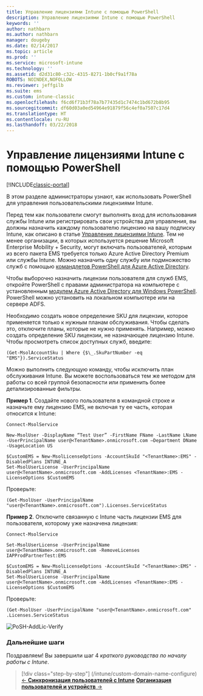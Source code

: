 ```yaml
---
title: Управление лицензиями Intune с помощью PowerShell
description: Управление лицензиями Intune с помощью PowerShell
keywords: ''
author: nathbarn
ms.author: nathbarn
manager: dougeby
ms.date: 02/14/2017
ms.topic: article
ms.prod: ''
ms.service: microsoft-intune
ms.technology: ''
ms.assetid: d2d31c80-c32c-4315-8271-1b0cf9a1f78a
ROBOTS: NOINDEX,NOFOLLOW
ms.reviewer: jeffgilb
ms.suite: ems
ms.custom: intune-classic
ms.openlocfilehash: f6cd6f71b3f78a7b77435d1c7474c1bd672b8b95
ms.sourcegitcommit: df60d03a0ed54964e91879f56c4ef0a7507c17d4
ms.translationtype: HT
ms.contentlocale: ru-RU
ms.lasthandoff: 03/22/2018
---
```

# <a name="manage-intune-licenses-using-powershell"></a>Управление лицензиями Intune с помощью PowerShell

[!INCLUDE[classic-portal](../includes/classic-portal.md)]

В этом разделе администраторы узнают, как использовать PowerShell для управления пользовательскими лицензиями Intune.

Перед тем как пользователи смогут выполнять вход для использования службы Intune или регистрировать свои устройства для управления, вы должны назначить каждому пользователю лицензию на вашу подписку Intune, как описано в статье [Управление лицензиями Intune](/intune/licenses-assign). Тем не менее организации, в которых используется решение Microsoft Enterprise Mobility + Security, могут включать пользователей, которым из всего пакета EMS требуется только Azure Active Directory Premium или службы Intune. Можно назначить одну службу или подмножество служб с помощью [командлетов PowerShell для Azure Active Directory](https://msdn.microsoft.com/library/jj151815.aspx).

Чтобы выборочно назначить лицензии пользователя для служб EMS, откройте PowerShell с правами администратора на компьютере с установленным [модулем Azure Active Directory для Windows PowerShell](https://msdn.microsoft.com/library/jj151815.aspx#bkmk_installmodule). PowerShell можно установить на локальном компьютере или на сервере ADFS.

Необходимо создать новое определение SKU для лицензии, которое применяется только к нужным планам обслуживания. Чтобы сделать это, отключите планы, которые не нужно применять. Например, можно создать определение SKU лицензии, не назначающее лицензию Intune. Чтобы просмотреть список доступных служб, введите:

    (Get-MsolAccountSku | Where {$\_.SkuPartNumber -eq "EMS"}).ServiceStatus

Можно выполнить следующую команду, чтобы исключить план обслуживания Intune. Вы можете воспользоваться тем же методом для работы со всей группой безопасности или применить более детализированные фильтры.

**Пример 1**. Создайте нового пользователя в командной строке и назначьте ему лицензию EMS, не включая ту ее часть, которая относится к Intune:

    Connect-MsolService

    New-MsolUser -DisplayName “Test User” -FirstName FName -LastName LName -UserPrincipalName user@<TenantName>.onmicrosoft.com –Department DName -UsageLocation US

    $CustomEMS = New-MsolLicenseOptions -AccountSkuId "<TenantName>:EMS" -DisabledPlans INTUNE_A
    Set-MsolUserLicense -UserPrincipalName user@<TenantName>.onmicrosoft.com -AddLicenses <TenantName>:EMS -LicenseOptions $CustomEMS


Проверьте:

    (Get-MsolUser -UserPrincipalName "user@<TenantName>.onmicrosoft.com").Licenses.ServiceStatus

**Пример 2**. Отключите связанную с Intune часть лицензии EMS для пользователя, которому уже назначена лицензия:

    Connect-MsolService

    Set-MsolUserLicense -UserPrincipalName user@<TenantName>.onmicrosoft.com -RemoveLicenses IAPProdPartnerTest:EMS

    $CustomEMS = New-MsolLicenseOptions -AccountSkuId "<TenantName>:EMS" -DisabledPlans INTUNE_A
    Set-MsolUserLicense -UserPrincipalName user@<TenantName>.onmicrosoft.com -AddLicenses <TenantName>:EMS -LicenseOptions $CustomEMS

Проверьте:

    (Get-MsolUser -UserPrincipalName "user@<TenantName>.onmicrosoft.com" .Licenses.ServiceStatus

![PoSH-AddLic-Verify](./media/posh-addlic-verify.png)

### <a name="next-steps"></a>Дальнейшие шаги
Поздравляем! Вы завершили шаг 4 *краткого руководства по началу работы с Intune*.
>[!div class="step-by-step"]
(/intune/custom-domain-name-configure) [&larr; **Синхронизация пользователей с Intune**](/intune/custom-domain-name-configure)     [**Организация пользователей и устройств** &rarr;](.\start-with-a-paid-subscription-to-microsoft-intune-step-5.md)  
